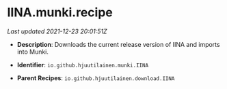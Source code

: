 # IINA.munki.recipe

_Last updated 2021-12-23 20:01:51Z_

- **Description**: Downloads the current release version of IINA and imports into Munki.

- **Identifier**: `io.github.hjuutilainen.munki.IINA`

- **Parent Recipes**: `io.github.hjuutilainen.download.IINA`
